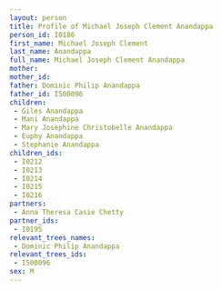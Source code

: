 ```yaml
---
layout: person
title: Profile of Michael Joseph Clement Anandappa
person_id: I0186
first_name: Michael Joseph Clement
last_name: Anandappa
full_name: Michael Joseph Clement Anandappa
mother: 
mother_id: 
father: Dominic Philip Anandappa
father_id: I500096
children:
 - Giles Anandappa
 - Mani Anandappa
 - Mary Josephine Christobelle Anandappa
 - Euphy Anandappa
 - Stephanie Anandappa
children_ids:
 - I0212
 - I0213
 - I0214
 - I0215
 - I0216
partners:
 - Anna Theresa Casie Chetty
partner_ids:
 - I0195
relevant_trees_names:
 - Dominic Philip Anandappa
relevant_trees_ids:
 - I500096
sex: M
---
```


